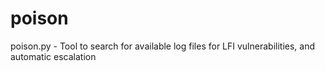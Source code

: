 # poison
poison.py - Tool to search for available log files for LFI vulnerabilities, and automatic escalation
